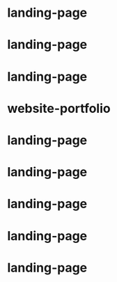 # landing-page
# landing-page
# landing-page
# website-portfolio
# landing-page
# landing-page
# landing-page
# landing-page
# landing-page
